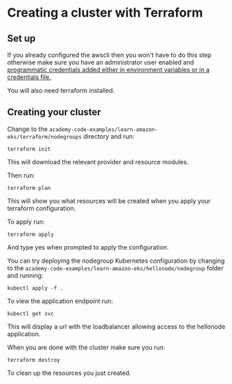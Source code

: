 # Creating a cluster with Terraform

## Set up

If you already configured the awscli then you won't have to do this step otherwise make sure you have an administrator user enabled and [programmatic credentials added either in environment variables or in a credentials file.](https://docs.aws.amazon.com/cli/latest/userguide/cli-configure-files.html)

You will also need terraform installed.

## Creating your cluster

Change to the `academy-code-examples/learn-amazon-eks/terraform/nodegroups` directory and run: 
```
terraform init
```
This will download the relevant provider and resource modules.

Then run:
```
terraform plan
```
This will show you what resources will be created when you apply your terraform configuration.

To apply run:
```
terraform apply
```
And type yes when prompted to apply the configuration.

You can try deploying the nodegroup Kubernetes configuration by changing to the `academy-code-examples/learn-amazon-eks/hellonode/nodegroup` folder and running:
```
kubectl apply -f .
```

To view the application endpoint run:
```
kubectl get svc
```

This will display a url with the loadbalancer allowing access to the hellonode application.

When you are done with the cluster make sure you run:
```
terraform destroy
```
To clean up the resources you just created.
